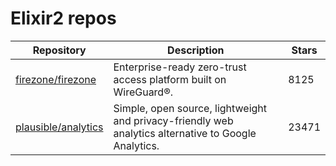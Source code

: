 # Elixir2 repos

| Repository                                                    | Description                                                                                          | Stars |
| ------------------------------------------------------------- | ---------------------------------------------------------------------------------------------------- | ----- |
| [firezone/firezone](https://github.com/firezone/firezone)     | Enterprise-ready zero-trust access platform built on WireGuard®.                                     | 8125  |
| [plausible/analytics](https://github.com/plausible/analytics) | Simple, open source, lightweight and privacy-friendly web analytics alternative to Google Analytics. | 23471 |
